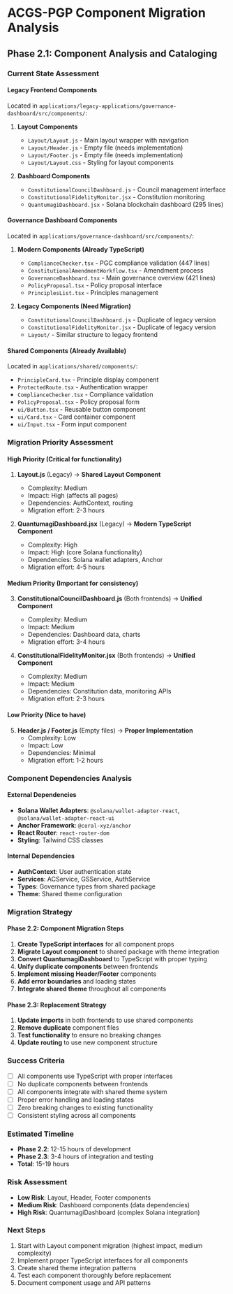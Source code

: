 # ACGS-PGP Component Migration Analysis

## Phase 2.1: Component Analysis and Cataloging

### Current State Assessment

#### Legacy Frontend Components
Located in `applications/legacy-applications/governance-dashboard/src/components/`:

1. **Layout Components**
   - `Layout/Layout.js` - Main layout wrapper with navigation
   - `Layout/Header.js` - Empty file (needs implementation)
   - `Layout/Footer.js` - Empty file (needs implementation)
   - `Layout/Layout.css` - Styling for layout components

2. **Dashboard Components**
   - `ConstitutionalCouncilDashboard.js` - Council management interface
   - `ConstitutionalFidelityMonitor.jsx` - Constitution monitoring
   - `QuantumagiDashboard.jsx` - Solana blockchain dashboard (295 lines)

#### Governance Dashboard Components
Located in `applications/governance-dashboard/src/components/`:

1. **Modern Components (Already TypeScript)**
   - `ComplianceChecker.tsx` - PGC compliance validation (447 lines)
   - `ConstitutionalAmendmentWorkflow.tsx` - Amendment process
   - `GovernanceDashboard.tsx` - Main governance overview (421 lines)
   - `PolicyProposal.tsx` - Policy proposal interface
   - `PrinciplesList.tsx` - Principles management

2. **Legacy Components (Need Migration)**
   - `ConstitutionalCouncilDashboard.js` - Duplicate of legacy version
   - `ConstitutionalFidelityMonitor.jsx` - Duplicate of legacy version
   - `Layout/` - Similar structure to legacy frontend

#### Shared Components (Already Available)
Located in `applications/shared/components/`:
- `PrincipleCard.tsx` - Principle display component
- `ProtectedRoute.tsx` - Authentication wrapper
- `ComplianceChecker.tsx` - Compliance validation
- `PolicyProposal.tsx` - Policy proposal form
- `ui/Button.tsx` - Reusable button component
- `ui/Card.tsx` - Card container component
- `ui/Input.tsx` - Form input component

### Migration Priority Assessment

#### High Priority (Critical for functionality)
1. **Layout.js** (Legacy) → **Shared Layout Component**
   - Complexity: Medium
   - Impact: High (affects all pages)
   - Dependencies: AuthContext, routing
   - Migration effort: 2-3 hours

2. **QuantumagiDashboard.jsx** (Legacy) → **Modern TypeScript Component**
   - Complexity: High
   - Impact: High (core Solana functionality)
   - Dependencies: Solana wallet adapters, Anchor
   - Migration effort: 4-5 hours

#### Medium Priority (Important for consistency)
3. **ConstitutionalCouncilDashboard.js** (Both frontends) → **Unified Component**
   - Complexity: Medium
   - Impact: Medium
   - Dependencies: Dashboard data, charts
   - Migration effort: 3-4 hours

4. **ConstitutionalFidelityMonitor.jsx** (Both frontends) → **Unified Component**
   - Complexity: Medium
   - Impact: Medium
   - Dependencies: Constitution data, monitoring APIs
   - Migration effort: 2-3 hours

#### Low Priority (Nice to have)
5. **Header.js / Footer.js** (Empty files) → **Proper Implementation**
   - Complexity: Low
   - Impact: Low
   - Dependencies: Minimal
   - Migration effort: 1-2 hours

### Component Dependencies Analysis

#### External Dependencies
- **Solana Wallet Adapters**: `@solana/wallet-adapter-react`, `@solana/wallet-adapter-react-ui`
- **Anchor Framework**: `@coral-xyz/anchor`
- **React Router**: `react-router-dom`
- **Styling**: Tailwind CSS classes

#### Internal Dependencies
- **AuthContext**: User authentication state
- **Services**: ACService, GSService, AuthService
- **Types**: Governance types from shared package
- **Theme**: Shared theme configuration

### Migration Strategy

#### Phase 2.2: Component Migration Steps
1. **Create TypeScript interfaces** for all component props
2. **Migrate Layout component** to shared package with theme integration
3. **Convert QuantumagiDashboard** to TypeScript with proper typing
4. **Unify duplicate components** between frontends
5. **Implement missing Header/Footer** components
6. **Add error boundaries** and loading states
7. **Integrate shared theme** throughout all components

#### Phase 2.3: Replacement Strategy
1. **Update imports** in both frontends to use shared components
2. **Remove duplicate** component files
3. **Test functionality** to ensure no breaking changes
4. **Update routing** to use new component structure

### Success Criteria
- [ ] All components use TypeScript with proper interfaces
- [ ] No duplicate components between frontends
- [ ] All components integrate with shared theme system
- [ ] Proper error handling and loading states
- [ ] Zero breaking changes to existing functionality
- [ ] Consistent styling across all components

### Estimated Timeline
- **Phase 2.2**: 12-15 hours of development
- **Phase 2.3**: 3-4 hours of integration and testing
- **Total**: 15-19 hours

### Risk Assessment
- **Low Risk**: Layout, Header, Footer components
- **Medium Risk**: Dashboard components (data dependencies)
- **High Risk**: QuantumagiDashboard (complex Solana integration)

### Next Steps
1. Start with Layout component migration (highest impact, medium complexity)
2. Implement proper TypeScript interfaces for all components
3. Create shared theme integration patterns
4. Test each component thoroughly before replacement
5. Document component usage and API patterns
